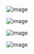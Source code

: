 ![image](https://github.com/user-attachments/assets/a0961c5c-01b8-4b31-be73-c8db206bc990)


![image](https://github.com/user-attachments/assets/cc5b0fee-3583-4232-a769-a8095960eec8)


![image](https://github.com/user-attachments/assets/74ada08f-5501-4274-a991-adb295a7d3c6)


![image](https://github.com/user-attachments/assets/92f9df83-25a0-4594-80e8-0f4ae80cb3ed)
